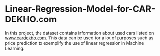 # Linear-Regression-Model-for-CAR-DEKHO.com
In this project, the dataset contains information about used cars listed on www.cardekho.com. This data can be used for a lot of purposes such as price prediction to exemplify the use of linear regression in Machine Learning.

